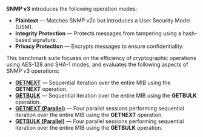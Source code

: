 **SNMP v3** introduces the following operation modes:

- **Plaintext** — Matches SNMP v2c but introduces a User Security Model (USM).
- **Integrity Protection** — Protects messages from tampering using a hash-based signature.
- **Privacy Protection** — Encrypts messages to ensure confidentiality.

This benchmark suite focuses on the efficiency of cryptographic operations using
AES-128 and SHA-1 modes, and evaluates the following aspects of SNMP v3 operations:

- [**GETNEXT**](getnext.md) — Sequential iteration over the entire MIB using
  the **GETNEXT** operation.
- [**GETBULK**](getbulk.md) — Sequential iteration over the entire MIB
  using the **GETBULK** operation.
- [**GETNEXT (Parallel)**](getnext_p.md) — Four parallel sessions performing
  sequential iteration over the entire MIB using the **GETNEXT** operation.
- [**GETBULK (Parallel)**](getbulk_p.md) — Four parallel sessions performing
  sequential iteration over the entire MIB using the **GETBULK** operation.
